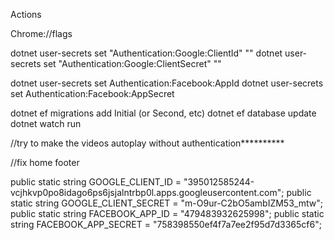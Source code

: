 Actions

Chrome://flags

dotnet user-secrets set "Authentication:Google:ClientId" "<client id>"
dotnet user-secrets set "Authentication:Google:ClientSecret" "<client secret>"

dotnet user-secrets set Authentication:Facebook:AppId <app-id>
dotnet user-secrets set Authentication:Facebook:AppSecret <app-secret>

dotnet ef migrations add Initial (or Second, etc)
dotnet ef database update
dotnet watch run

//try to make the videos autoplay without authentication**********

//fix home footer

 public static string GOOGLE_CLIENT_ID = "395012585244-vcjhkvp0po8idago6ps6jsjalntrbp0l.apps.googleusercontent.com";
        public static string GOOGLE_CLIENT_SECRET = "m-O9ur-C2bO5ambIZM53_mtw";
        public static string FACEBOOK_APP_ID = "479483932625998";
        public static string FACEBOOK_APP_SECRET = "758398550ef4f7a7ee2f95d7d3365cf6";


